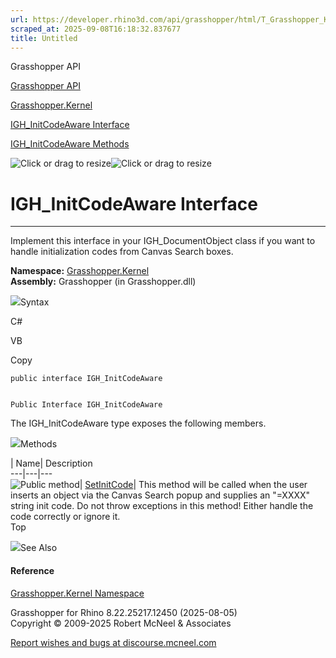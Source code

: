 ```yaml
---
url: https://developer.rhino3d.com/api/grasshopper/html/T_Grasshopper_Kernel_IGH_InitCodeAware.htm
scraped_at: 2025-09-08T16:18:32.837677
title: Untitled
---
```


Grasshopper API

[Grasshopper API](../html/723c01da-9986-4db2-8f53-6f3a7494df75.htm
"Grasshopper API")

[Grasshopper.Kernel](../html/N_Grasshopper_Kernel.htm "Grasshopper.Kernel")

[IGH_InitCodeAware
Interface](../html/T_Grasshopper_Kernel_IGH_InitCodeAware.htm
"IGH_InitCodeAware Interface")

[IGH_InitCodeAware
Methods](../html/Methods_T_Grasshopper_Kernel_IGH_InitCodeAware.htm
"IGH_InitCodeAware Methods")

![Click or drag to resize](../icons/TocOpen.gif)![Click or drag to
resize](../icons/TocClose.gif)

# IGH_InitCodeAware Interface  
  
---  
  
Implement this interface in your IGH_DocumentObject class if you want to
handle initialization codes from Canvas Search boxes.

**Namespace:** [Grasshopper.Kernel](N_Grasshopper_Kernel.htm)  
**Assembly:** Grasshopper (in Grasshopper.dll)

![](../icons/SectionExpanded.png)Syntax

C#

VB

Copy

    
    
    public interface IGH_InitCodeAware
    
    
    Public Interface IGH_InitCodeAware

The IGH_InitCodeAware type exposes the following members.

![](../icons/SectionExpanded.png)Methods

| Name| Description  
---|---|---  
![Public method](../icons/pubmethod.gif)|
[SetInitCode](M_Grasshopper_Kernel_IGH_InitCodeAware_SetInitCode.htm)|  This
method will be called when the user inserts an object via the Canvas Search
popup and supplies an "=XXXX" string init code. Do not throw exceptions in
this method! Either handle the code correctly or ignore it.  
Top

![](../icons/SectionExpanded.png)See Also

#### Reference

[Grasshopper.Kernel Namespace](N_Grasshopper_Kernel.htm)

Grasshopper for Rhino 8.22.25217.12450 (2025-08-05)  
Copyright © 2009-2025 Robert McNeel & Associates

[Report wishes and bugs at
discourse.mcneel.com](https://discourse.mcneel.com/c/grasshopper)

